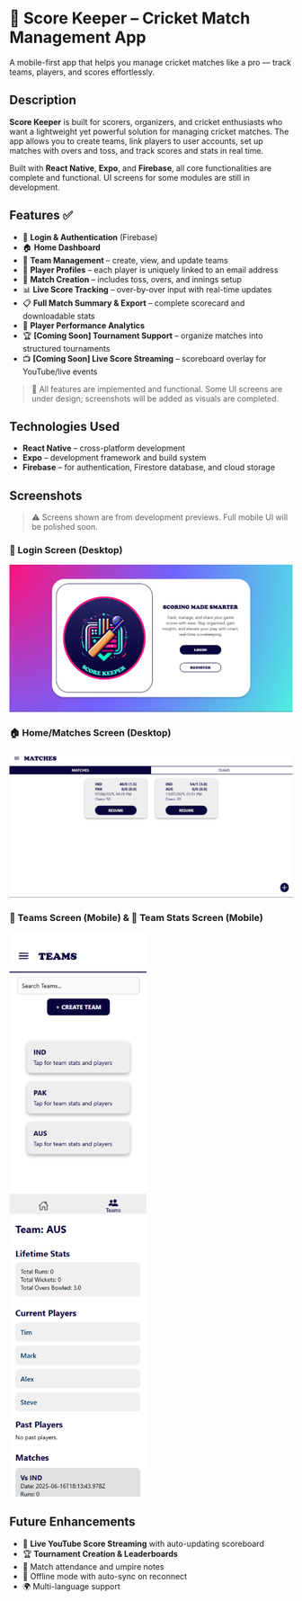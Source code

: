 # 🏏 Score Keeper – Cricket Match Management App

A mobile-first app that helps you manage cricket matches like a pro — track teams, players, and scores effortlessly.

## Description

**Score Keeper** is built for scorers, organizers, and cricket enthusiasts who want a lightweight yet powerful solution for managing cricket matches. The app allows you to create teams, link players to user accounts, set up matches with overs and toss, and track scores and stats in real time.

Built with **React Native**, **Expo**, and **Firebase**, all core functionalities are complete and functional. UI screens for some modules are still in development.

## Features ✅

- 🔐 **Login & Authentication** (Firebase)
- 🏠 **Home Dashboard**
- 👥 **Team Management** – create, view, and update teams
- 🧑 **Player Profiles** – each player is uniquely linked to an email address
- 🏏 **Match Creation** – includes toss, overs, and innings setup
- 📊 **Live Score Tracking** – over-by-over input with real-time updates
- 📋 **Full Match Summary & Export** – complete scorecard and downloadable stats
- 🧮 **Player Performance Analytics**
- 🏆 **[Coming Soon] Tournament Support** – organize matches into structured tournaments
- 📺 **[Coming Soon] Live Score Streaming** – scoreboard overlay for YouTube/live events

> 🔧 All features are implemented and functional. Some UI screens are under design; screenshots will be added as visuals are completed.

## Technologies Used

- **React Native** – cross-platform development
- **Expo** – development framework and build system
- **Firebase** – for authentication, Firestore database, and cloud storage

## Screenshots

> ⚠ Screens shown are from development previews. Full mobile UI will be polished soon.

### 🔐 Login Screen (Desktop)
![Login](Screenshots/ScreenShot_3.png)

### 🏠 Home/Matches Screen (Desktop)
![Home](Screenshots/ScreenShot_4.png)

### 👥 Teams Screen (Mobile) & 🧑 Team Stats Screen (Mobile)
<p float="left">
  <img src="Screenshots/ScreenShot_7.png" height="500" style="margin-right: 15px;" />
  <img src="Screenshots/ScreenShot_8.png" height="500" />
</p>

<!-- Match UI and stats screen images to be added later -->

## Future Enhancements

- 🎥 **Live YouTube Score Streaming** with auto-updating scoreboard
- 🏆 **Tournament Creation & Leaderboards**
- 🧾 Match attendance and umpire notes
- 📱 Offline mode with auto-sync on reconnect
- 🌍 Multi-language support
